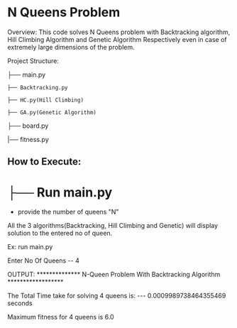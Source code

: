 # N Queens Problem
Overview: This code solves N Queens problem with Backtracking algorithm, Hill Climbing Algorithm and Genetic Algorithm 
Respectively even in case of extremely large dimensions of the problem.

Project Structure:

├── main.py
    
    ├── Backtracking.py
    
    ├── HC.py(Hill Climbing)
    
    ├── GA.py(Genetic Algorithm)
├── board.py

|── fitness.py
  

## How to Execute:

#               ├── Run main.py

- provide the number of queens "N"

All the 3 algorithms(Backtracking, Hill Climbing and Genetic) will display solution to the entered no of queen.


Ex:
run main.py

Enter No Of Queens -- 4

OUTPUT:
************** N-Queen Problem With Backtracking Algorithm ****************** 

The Total Time take for solving 4 queens is: --- 0.0009989738464355469 seconds 

Maximum fitness for 4 queens is 6.0
 



